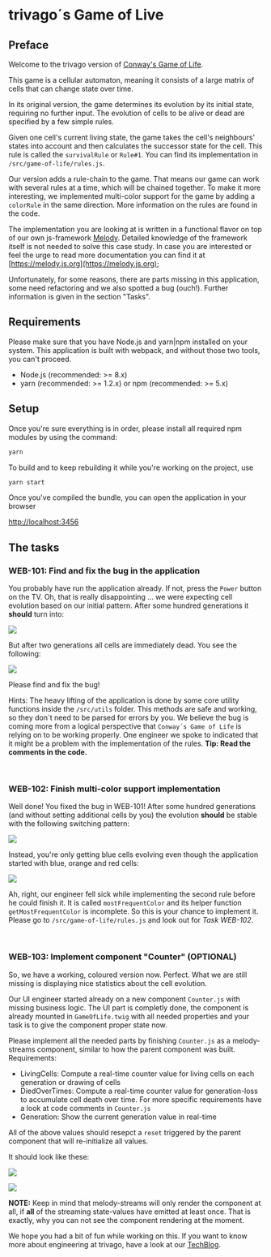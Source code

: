 # trivago´s Game of Live

## Preface

Welcome to the trivago version of [Conway's Game of Life](https://en.wikipedia.org/wiki/Conway's_Game_of_Life).

This game is a cellular automaton, meaning it consists of a large matrix of cells that can change
state over time.

In its original version, the game determines its evolution by its initial state, requiring no further input. The evolution of cells to be alive or dead are specified by a few simple rules.

Given one cell's current living state, the game takes the cell's neighbours' states into account and then calculates the successor state for the cell.
This rule is called the `survivalRule` or `Rule#1`. You can find its implementation in `/src/game-of-life/rules.js`.

Our version adds a rule-chain to the game. That means our game can work with several rules at a time, which will be chained together. To make it more interesting, we implemented multi-color support for the game by adding a `colorRule` in the same direction. More information on the rules are found in the code.

The implementation you are looking at is written in a functional flavor on top of our own js-framework [Melody](https://melody.js.org).
Detailed knowledge of the framework itself is not needed to solve this case study. In case you are interested or feel the urge to read more documentation you can find it at [https://melody.js.org](https://melody.js.org);

Unfortunately, for some reasons, there are parts missing in this application, some need refactoring and we also spotted a bug (ouch!). Further information is given in the section "Tasks".

## Requirements

Please make sure that you have Node.js and yarn|npm installed on your system. This
application is built with webpack, and without those two tools, you can't proceed.

-   Node.js (recommended: >= 8.x)
-   yarn (recommended: >= 1.2.x) or npm (recommended: >= 5.x)

## Setup

Once you're sure everything is in order, please install all required npm modules
by using the command:

```sh
yarn
```

To build and to keep rebuilding it while you're working on the project, use

```sh
yarn start
```

Once you've compiled the bundle, you can open the application in your browser

[http://localhost:3456](http://localhost:3456)

## The tasks

### WEB-101: Find and fix the bug in the application

You probably have run the application already. If not, press the `Power` button on the TV.
Oh, that is really disappointing ... we were expecting cell evolution based on our initial pattern.
After some hundred generations it **should** turn into:

![](img/blue_cells.gif)

But after two generations all cells are immediately dead.
You see the following:

![](img/bug.jpg)

Please find and fix the bug!

Hints:
The heavy lifting of the application is done by some core utility functions inside the `/src/utils` folder.
This methods are safe and working, so they don´t need to be parsed for errors by you.
We believe the bug is coming more from a logical perspective that `Conway´s Game of Life` is relying on to be working properly. One engineer we spoke to indicated that it might be a problem with the implementation of the rules.
**Tip: Read the comments in the code.**

<br>

### WEB-102: Finish multi-color support implementation

Well done! You fixed the bug in WEB-101!
After some hundred generations (and without setting additional cells by you) the evolution **should** be stable with the following switching pattern:

![](img/gol_final.gif)

Instead, you're only getting blue cells evolving even though the application started with blue, orange and red cells:

![](img/blue_cells.gif)

Ah, right, our engineer fell sick while implementing the second rule before he could finish it. It is called `mostFrequentColor` and its helper function `getMostFrequentColor` is incomplete.
So this is your chance to implement it.
Please go to `/src/game-of-life/rules.js` and look out for _Task WEB-102_.

<br>

### WEB-103: Implement component "Counter" (OPTIONAL)

So, we have a working, coloured version now. Perfect.
What we are still missing is displaying nice statistics about the cell evolution.

Our UI engineer started already on a new component `Counter.js` with missing business logic. The UI part is completly done, the component is already mounted in `GameOfLife.twig` with all needed properties and your task is to give the component proper state now.

Please implement all the needed parts by finishing `Counter.js` as a melody-streams component, similar to how the parent component was built.
Requirements:

-   LivingCells: Compute a real-time counter value for living cells on each generation or drawing of cells
-   DiedOverTimes: Compute a real-time counter value for generation-loss to accumulate cell death over time. For more specific requirements have a look at code comments in `Counter.js`
-   Generation: Show the current generation value in real-time

All of the above values should resepct a `reset` triggered by the parent component that will re-initialize all values.

It should look like these:

![](img/counter_start.png)

![](img/counter_evolution.png)

**NOTE:** Keep in mind that melody-streams will only render the component at all, if **all** of the streaming state-values have emitted at least once. That is exactly, why you can not see the component rendering at the moment.

We hope you had a bit of fun while working on this. If you want to know more about engineering at trivago, have a look at our [TechBlog](https://tech.trivago.com).
